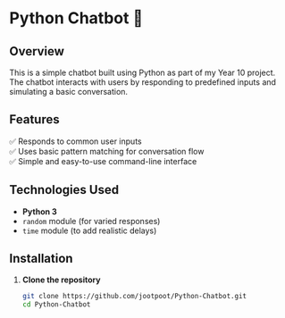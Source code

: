 # Python Chatbot 🤖  

## Overview  
This is a simple chatbot built using Python as part of my Year 10 project. The chatbot interacts with users by responding to predefined inputs and simulating a basic conversation.  

## Features  
✅ Responds to common user inputs  
✅ Uses basic pattern matching for conversation flow  
✅ Simple and easy-to-use command-line interface  

## Technologies Used  
- **Python 3**  
- `random` module (for varied responses)  
- `time` module (to add realistic delays)  

## Installation  
1. **Clone the repository**  
   ```sh
   git clone https://github.com/jootpoot/Python-Chatbot.git
   cd Python-Chatbot
